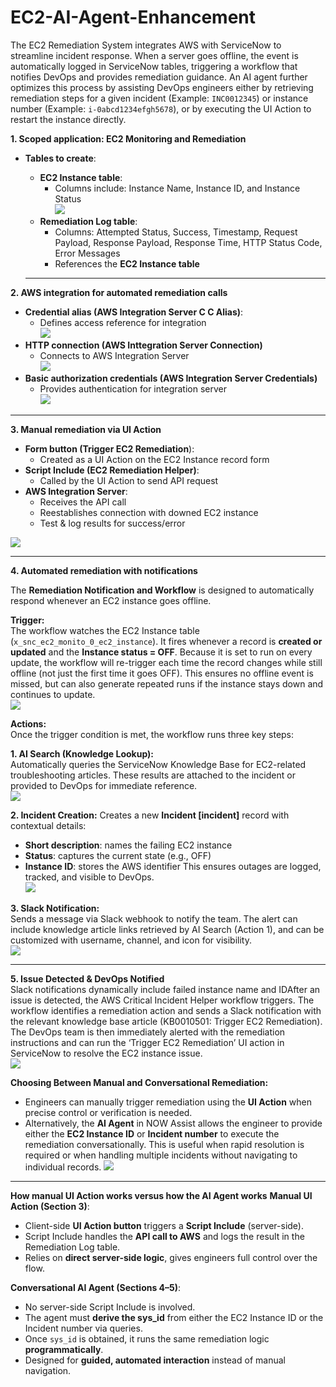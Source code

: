 # EC2-AI-Agent-Enhancement
The EC2 Remediation System integrates AWS with ServiceNow to streamline incident response. When a server goes offline, the event is automatically logged in ServiceNow tables, triggering a workflow that notifies DevOps and provides remediation guidance. An AI agent further optimizes this process by assisting DevOps engineers either by retrieving remediation steps for a given incident (Example: `INC0012345`) or instance number (Example: `i-0abcd1234efgh5678`), or by executing the UI Action to restart the instance directly.

**1. Scoped application: EC2 Monitoring and Remediation**
- **Tables to create**:
  - **EC2 Instance table**: 
    - Columns include: Instance Name, Instance ID, and Instance Status <br>
![](https://github.com/CodeWithLuwam/EC2-AI-Agent-Enhancement/blob/main/Images/EC2%20Instance%20Table-%20AI%20Agent%20Studio%20-%20Update%20Set.png?raw=true)
  - **Remediation Log table**:
    - Columns: Attempted Status, Success, Timestamp, Request Payload, Response Payload, Response Time, HTTP Status Code, Error Messages
    - References the **EC2 Instance table**
  
  ---
**2. AWS integration for automated remediation calls**
- **Credential alias (AWS Integration Server C C Alias)**:
  - Defines access reference for integration <br>
![](https://github.com/CodeWithLuwam/EC2-AI-Agent-Enhancement/blob/main/Images/AWS%20Connection%20&%20Credential%20Alias%20-%20Update%20Set.png?raw=true)
- **HTTP connection (AWS Inttegration Server Connection)**
  - Connects to AWS Integration Server <br>
![](https://github.com/CodeWithLuwam/EC2-AI-Agent-Enhancement/blob/main/Images/AWS%20Connection%20record%20-%20Update%20Set.png?raw=true)
- **Basic authorization credentials (AWS Integration Server Credentials)**
  - Provides authentication for integration server <br>
![](https://github.com/CodeWithLuwam/EC2-AI-Agent-Enhancement/blob/main/Images/AWS%20Credentials%20(Basic%20Auth%20Type)%20-%20Update%20Set.png?raw=true)

---
**3. Manual remediation via UI Action**
  - **Form button (Trigger EC2 Remediation**):
    - Created as a UI Action on the EC2 Instance record form
  - **Script Include (EC2 Remediation Helper)**:
    - Called by the UI Action to send API request
- **AWS Integration Server**:
    - Receives the API call
    - Reestablishes connection with downed EC2 instance
    - Test & log results for success/error
      
![](https://github.com/CodeWithLuwam/EC2-AI-Agent-Enhancement/blob/main/Images/UI%20Action%20-%20Trigger%20EC2%20Remediation%20form%20button.png?raw=true)

---

**4. Automated remediation with notifications** <br>

The **Remediation Notification and Workflow** is designed to automatically respond whenever an EC2 instance goes offline. <br>

**Trigger:** <br>
The workflow watches the EC2 Instance table (`x_snc_ec2_monito_0_ec2_instance`). It fires whenever a record is **created or updated** and the **Instance status = OFF**. Because it is set to run on every update, the workflow will re-trigger each time the record changes while still offline (not just the first time it goes OFF). This ensures no offline event is missed, but can also generate repeated runs if the instance stays down and continues to update. <br>
![](https://github.com/CodeWithLuwam/EC2-AI-Agent-Enhancement/blob/main/Images/EC2%20Remediation%20Workfloow%20Overview.png?raw=true) <br>

**Actions:** <br>
Once the trigger condition is met, the workflow runs three key steps: <br>

**1. AI Search (Knowledge Lookup):** <br>
Automatically queries the ServiceNow Knowledge Base for EC2-related troubleshooting articles. These results are attached to the incident or provided to DevOps for immediate reference. <br>
![](https://github.com/CodeWithLuwam/EC2-AI-Agent-Enhancement/blob/main/Images/Action%201%20-%20AI%20Search%20%E2%80%93%20EC2%20Knowledge%20Articles.png?raw=true) <br>

**2. Incident Creation:**
Creates a new **Incident [incident]** record with contextual details:
  - **Short description**: names the failing EC2 instance
  - **Status**: captures the current state (e.g., OFF)
  - **Instance ID**: stores the AWS identifier
This ensures outages are logged, tracked, and visible to DevOps. <br>
![](https://github.com/CodeWithLuwam/EC2-AI-Agent-Enhancement/blob/main/Images/Action%202%20-%20Incident%20Record%20Creation.png?raw=true) <br>

**3. Slack Notification:** <br>
Sends a message via Slack webhook to notify the team. The alert can include knowledge article links retrieved by AI Search (Action 1), and can be customized with username, channel, and icon for visibility. <br>
![](https://github.com/CodeWithLuwam/EC2-AI-Agent-Enhancement/blob/main/Images/Action%203%20-%20Slack%20Notification.png?raw=true) 

 ---

**5. Issue Detected & DevOps Notified** <br> 
Slack notifications dynamically include failed instance name and IDAfter an issue is detected, the AWS Critical Incident Helper workflow triggers. The workflow identifies a remediation action and sends a Slack notification with the relevant knowledge base article (KB0010501: Trigger EC2 Remediation). The DevOps team is then immediately alerted with the remediation instructions and can run the ‘Trigger EC2 Remediation’ UI action in ServiceNow to resolve the EC2 instance issue. <br>
![](https://github.com/CodeWithLuwam/EC2-AI-Agent-Enhancement/blob/main/Images/Issue%20Detected%20&%20DevOps%20Notified.png?raw=true)

**Choosing Between Manual and Conversational Remediation:**
- Engineers can manually trigger remediation using the **UI Action** when precise control or verification is needed.
- Alternatively, the **AI Agent** in NOW Assist allows the engineer to provide either the **EC2 Instance ID** or **Incident number** to execute the remediation conversationally. This is useful when rapid resolution is required or when handling multiple incidents without navigating to individual records.
![](https://github.com/CodeWithLuwam/EC2-AI-Agent-Enhancement/blob/main/Images/AI%20Agent%20Studio.png?raw=true)

---
**How manual UI Action works versus how the AI Agent works**
**Manual UI Action (Section 3)**:
- Client-side **UI Action button** triggers a **Script Include** (server-side).
- Script Include handles the **API call to AWS** and logs the result in the Remediation Log table.
- Relies on **direct server-side logic**, gives engineers full control over the flow.<br>

**Conversational AI Agent (Sections 4–5)**:
- No server-side Script Include is involved.
- The agent must **derive the sys_id** from either the EC2 Instance ID or the Incident number via queries.
- Once `sys_id` is obtained, it runs the same remediation logic **programmatically**.
- Designed for **guided, automated interaction** instead of manual navigation.
